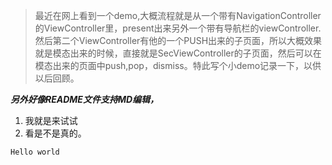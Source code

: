 >最近在网上看到一个demo,大概流程就是从一个带有NavigationController的ViewController里，present出来另外一个带有导航栏的viewController.然后第二个ViewController有他的一个PUSH出来的子页面，所以大概效果就是模态出来的时候，直接就是SecViewController的子页面，然后可以在模态出来的页面中push,pop，dismiss。特此写个小demo记录一下，以供以后回顾。

***另外好像README文件支持MD编辑，***

1. 我就是来试试
2. 看是不是真的。

```
Hello world
```
